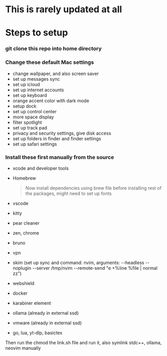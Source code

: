 # This is rarely updated at all

# Steps to setup

### git clone this repo into home directory

### Change these default Mac settings

- change wallpaper, and also screen saver
- set up messages sync
- set up icloud
- set up internet accounts
- set up keyboard
- orange accent color with dark mode
- setup dock
- set up control center
- more space display
- filter spotlight
- set up track pad
- privacy and security settings, give disk access
- set up folders in finder and finder settings
- set up safari settings

### Install these first manually from the source

- xcode and developer tools

- Homebrew

  > Now install dependencies using brew file before installing rest of the packages, might need to set up fonts

- vscode
- kitty
- pear cleaner
- zen, chrome
- bruno
- vpn
- skim (set up sync and command: nvim, arguments: --headless --noplugin --server /tmp/nvim --remote-send "<cmd>e +%line %file | normal zz<cr>")
- webshield
- docker
- karabiner element
- ollama (already in external ssd)
- vmware (already in external ssd)
- go, lua, yt-dlp, basictex

Then run the chmod the link.sh file and run it, also symlink stdc++, ollama, neovim manually

<!---
Note that zshrc will probably be broken since some of the packages are installed now using brew instead of from source like before which affects the path. Also copilot will prob break in neovim due to the node path being different since node is being installed by homebrew too so manyally change the node directory in copilot as well
-->
